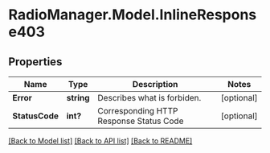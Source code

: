# RadioManager.Model.InlineResponse403
## Properties

Name | Type | Description | Notes
------------ | ------------- | ------------- | -------------
**Error** | **string** | Describes what is forbiden. | [optional] 
**StatusCode** | **int?** | Corresponding HTTP Response Status Code | [optional] 

[[Back to Model list]](../README.md#documentation-for-models) [[Back to API list]](../README.md#documentation-for-api-endpoints) [[Back to README]](../README.md)

